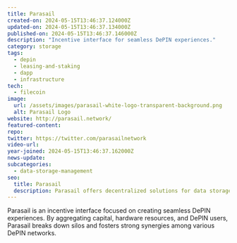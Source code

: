 ```yaml
---
title: Parasail
created-on: 2024-05-15T13:46:37.124000Z
updated-on: 2024-05-15T13:46:37.134000Z
published-on: 2024-05-15T13:46:37.146000Z
description: "Incentive interface for seamless DePIN experiences."
category: storage
tags:
  - depin
  - leasing-and-staking
  - dapp
  - infrastructure
tech:
  - filecoin
image:
  url: /assets/images/parasail-white-logo-transparent-background.png
  alt: Parasail Logo
website: http://parasail.network/
featured-content:
repo:
twitter: https://twitter.com/parasailnetwork
video-url:
year-joined: 2024-05-15T13:46:37.162000Z
news-update:
subcategories:
  - data-storage-management
seo:
  title: Parasail
  description: Parasail offers decentralized solutions for data storage and management.
---
```


Parasail is an incentive interface focused on creating seamless DePIN experiences. By aggregating capital, hardware resources, and DePIN users, Parasail breaks down silos and fosters strong synergies among various DePIN networks.

